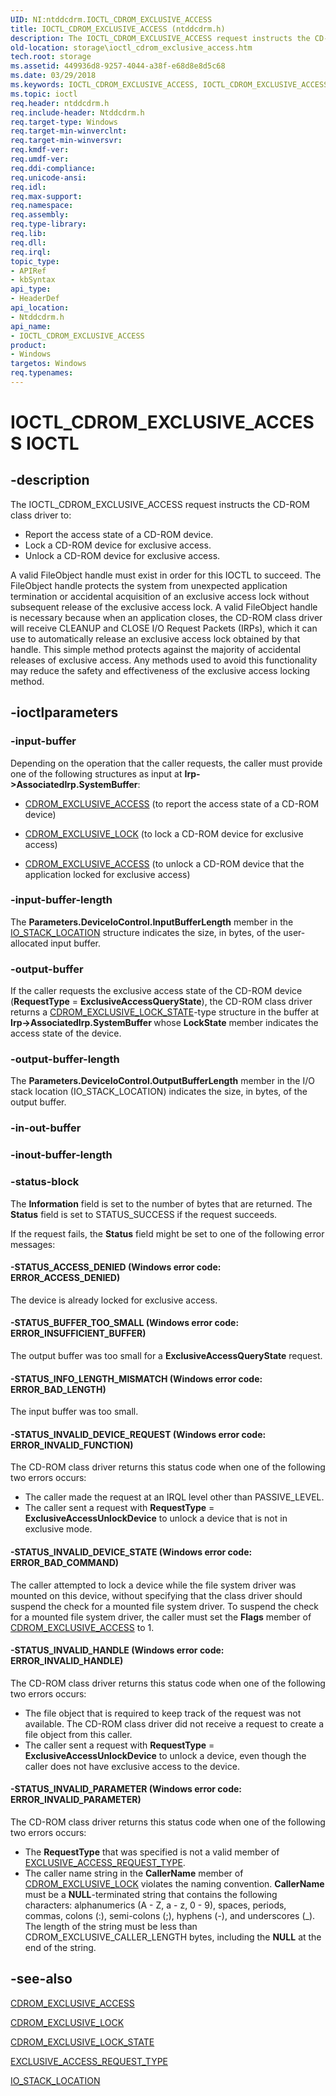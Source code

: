 ```yaml
---
UID: NI:ntddcdrm.IOCTL_CDROM_EXCLUSIVE_ACCESS
title: IOCTL_CDROM_EXCLUSIVE_ACCESS (ntddcdrm.h)
description: The IOCTL_CDROM_EXCLUSIVE_ACCESS request instructs the CD-ROM class driver to:Report the access state of a CD-ROM device.
old-location: storage\ioctl_cdrom_exclusive_access.htm
tech.root: storage
ms.assetid: 449936d8-9257-4044-a38f-e68d8e8d5c68
ms.date: 03/29/2018
ms.keywords: IOCTL_CDROM_EXCLUSIVE_ACCESS, IOCTL_CDROM_EXCLUSIVE_ACCESS control, IOCTL_CDROM_EXCLUSIVE_ACCESS control code [Storage Devices], k307_d22cebb2-93c2-4eb8-9c2f-6c6c559ee020.xml, ntddcdrm/IOCTL_CDROM_EXCLUSIVE_ACCESS, storage.ioctl_cdrom_exclusive_access
ms.topic: ioctl
req.header: ntddcdrm.h
req.include-header: Ntddcdrm.h
req.target-type: Windows
req.target-min-winverclnt: 
req.target-min-winversvr: 
req.kmdf-ver: 
req.umdf-ver: 
req.ddi-compliance: 
req.unicode-ansi: 
req.idl: 
req.max-support: 
req.namespace: 
req.assembly: 
req.type-library: 
req.lib: 
req.dll: 
req.irql: 
topic_type:
- APIRef
- kbSyntax
api_type:
- HeaderDef
api_location:
- Ntddcdrm.h
api_name:
- IOCTL_CDROM_EXCLUSIVE_ACCESS
product:
- Windows
targetos: Windows
req.typenames: 
---
```


# IOCTL_CDROM_EXCLUSIVE_ACCESS IOCTL


## -description


The IOCTL_CDROM_EXCLUSIVE_ACCESS request instructs the CD-ROM class driver to:<ul>
<li>
Report the access state of a CD-ROM device. 

</li>
<li>
Lock a CD-ROM device for exclusive access. 

</li>
<li>
Unlock a CD-ROM device for exclusive access. 

</li>
</ul>
A valid FileObject handle must exist in order for this IOCTL to succeed. The FileObject handle protects the system from unexpected application termination or accidental acquisition of an exclusive access lock without subsequent release of the exclusive access lock. A valid FileObject handle is necessary because when an application closes, the CD-ROM class driver will receive CLEANUP and CLOSE I/O Request Packets (IRPs), which it can use to automatically release an exclusive access lock obtained by that handle. This simple method protects against the majority of accidental releases of exclusive access. Any methods used to avoid this functionality may reduce the safety and effectiveness of the exclusive access locking method.




## -ioctlparameters




### -input-buffer

Depending on the operation that the caller requests, the caller must provide one of the following structures as input at <b>Irp-&gt;AssociatedIrp.SystemBuffer</b>:

<ul>
<li>

<a href="https://msdn.microsoft.com/library/windows/hardware/ff551362">CDROM_EXCLUSIVE_ACCESS</a> (to report the access state of a CD-ROM device)

</li>
<li>

<a href="https://msdn.microsoft.com/library/windows/hardware/ff551363">CDROM_EXCLUSIVE_LOCK</a> (to lock a CD-ROM device for exclusive access)

</li>
<li>

<a href="https://msdn.microsoft.com/library/windows/hardware/ff551362">CDROM_EXCLUSIVE_ACCESS</a> (to unlock a CD-ROM device that the application locked for exclusive access)

</li>
</ul>

### -input-buffer-length

The <b>Parameters.DeviceIoControl.InputBufferLength</b> member in the <a href="https://msdn.microsoft.com/library/windows/hardware/ff550659">IO_STACK_LOCATION</a> structure indicates the size, in bytes, of the user-allocated input buffer.


### -output-buffer

If the caller requests the exclusive access state of the CD-ROM device (<b>RequestType</b> = <b>ExclusiveAccessQueryState</b>), the CD-ROM class driver returns a <a href="https://msdn.microsoft.com/library/windows/hardware/ff551364">CDROM_EXCLUSIVE_LOCK_STATE</a>-type structure in the buffer at <b>Irp-&gt;AssociatedIrp.SystemBuffer </b>whose <b>LockState</b> member indicates the access state of the device.


### -output-buffer-length

The <b>Parameters.DeviceIoControl.OutputBufferLength</b> member in the I/O stack location (IO_STACK_LOCATION) indicates the size, in bytes, of the output buffer.


### -in-out-buffer








### -inout-buffer-length








### -status-block

The <b>Information</b> field is set to the number of bytes that are returned. The <b>Status</b> field is set to STATUS_SUCCESS if the request succeeds. 

If the request fails, the <b>Status</b> field might be set to one of the following error messages:




#### -STATUS_ACCESS_DENIED (Windows error code: ERROR_ACCESS_DENIED)

The device is already locked for exclusive access. 


#### -STATUS_BUFFER_TOO_SMALL (Windows error code: ERROR_INSUFFICIENT_BUFFER)

The output buffer was too small for a <b>ExclusiveAccessQueryState</b> request. 


#### -STATUS_INFO_LENGTH_MISMATCH (Windows error code: ERROR_BAD_LENGTH)

The input buffer was too small. 


#### -STATUS_INVALID_DEVICE_REQUEST (Windows error code: ERROR_INVALID_FUNCTION)

The CD-ROM class driver returns this status code when one of the following two errors occurs:

<ul>
<li>
The caller made the request at an IRQL level other than PASSIVE_LEVEL.  

</li>
<li>
The caller sent a request with <b>RequestType</b> = <b>ExclusiveAccessUnlockDevice</b> to unlock a device that is not in exclusive mode. 

</li>
</ul>

#### -STATUS_INVALID_DEVICE_STATE (Windows error code: ERROR_BAD_COMMAND)

The caller attempted to lock a device while the file system driver was mounted on this device, without specifying that the class driver should suspend the check for a mounted file system driver. To suspend the check for a mounted file system driver, the caller must set the <b>Flags</b> member of <a href="https://msdn.microsoft.com/library/windows/hardware/ff551362">CDROM_EXCLUSIVE_ACCESS</a> to 1. 


#### -STATUS_INVALID_HANDLE (Windows error code: ERROR_INVALID_HANDLE)

The CD-ROM class driver returns this status code when one of the following two errors occurs:

<ul>
<li>
The file object that is required to keep track of the request was not available. The CD-ROM class driver did not receive a request to create a file object from this caller.  

</li>
<li>
The caller sent a request with <b>RequestType</b> = <b>ExclusiveAccessUnlockDevice</b> to unlock a device, even though the caller does not have exclusive access to the device. 

</li>
</ul>

#### -STATUS_INVALID_PARAMETER (Windows error code: ERROR_INVALID_PARAMETER)

The CD-ROM class driver returns this status code when one of the following two errors occurs:

<ul>
<li>
The <b>RequestType</b> that was specified is not a valid member of <a href="https://msdn.microsoft.com/library/windows/hardware/ff553766">EXCLUSIVE_ACCESS_REQUEST_TYPE</a>.  

</li>
<li>
The caller name string in the <b>CallerName</b> member of <a href="https://msdn.microsoft.com/library/windows/hardware/ff551363">CDROM_EXCLUSIVE_LOCK</a> violates the naming convention. <b>CallerName</b> must be a <b>NULL</b>-terminated string that contains the following characters: alphanumerics (A - Z, a - z, 0 - 9), spaces, periods, commas, colons (:), semi-colons (;), hyphens (-), and underscores (_). The length of the string must be less than CDROM_EXCLUSIVE_CALLER_LENGTH bytes, including the <b>NULL</b> at the end of the string. 

</li>
</ul>

## -see-also




<a href="https://msdn.microsoft.com/library/windows/hardware/ff551362">CDROM_EXCLUSIVE_ACCESS</a>



<a href="https://msdn.microsoft.com/library/windows/hardware/ff551363">CDROM_EXCLUSIVE_LOCK</a>



<a href="https://msdn.microsoft.com/library/windows/hardware/ff551364">CDROM_EXCLUSIVE_LOCK_STATE</a>



<a href="https://msdn.microsoft.com/library/windows/hardware/ff553766">EXCLUSIVE_ACCESS_REQUEST_TYPE</a>



<a href="https://msdn.microsoft.com/library/windows/hardware/ff550659">IO_STACK_LOCATION</a>
 

 


